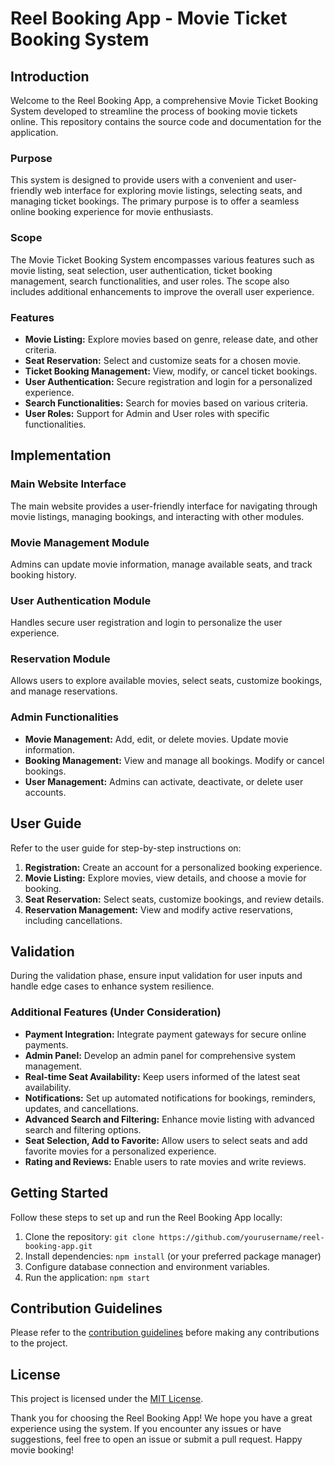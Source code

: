 # Reel Booking App - Movie Ticket Booking System

## Introduction

Welcome to the Reel Booking App, a comprehensive Movie Ticket Booking System developed to streamline the process of booking movie tickets online. This repository contains the source code and documentation for the application.

### Purpose

This system is designed to provide users with a convenient and user-friendly web interface for exploring movie listings, selecting seats, and managing ticket bookings. The primary purpose is to offer a seamless online booking experience for movie enthusiasts.

### Scope

The Movie Ticket Booking System encompasses various features such as movie listing, seat selection, user authentication, ticket booking management, search functionalities, and user roles. The scope also includes additional enhancements to improve the overall user experience.

### Features

- **Movie Listing:** Explore movies based on genre, release date, and other criteria.
- **Seat Reservation:** Select and customize seats for a chosen movie.
- **Ticket Booking Management:** View, modify, or cancel ticket bookings.
- **User Authentication:** Secure registration and login for a personalized experience.
- **Search Functionalities:** Search for movies based on various criteria.
- **User Roles:** Support for Admin and User roles with specific functionalities.

## Implementation

### Main Website Interface

The main website provides a user-friendly interface for navigating through movie listings, managing bookings, and interacting with other modules.

### Movie Management Module

Admins can update movie information, manage available seats, and track booking history.

### User Authentication Module

Handles secure user registration and login to personalize the user experience.

### Reservation Module

Allows users to explore available movies, select seats, customize bookings, and manage reservations.

### Admin Functionalities

- **Movie Management:** Add, edit, or delete movies. Update movie information.
- **Booking Management:** View and manage all bookings. Modify or cancel bookings.
- **User Management:** Admins can activate, deactivate, or delete user accounts.

## User Guide

Refer to the user guide for step-by-step instructions on:
1. **Registration:** Create an account for a personalized booking experience.
2. **Movie Listing:** Explore movies, view details, and choose a movie for booking.
3. **Seat Reservation:** Select seats, customize bookings, and review details.
4. **Reservation Management:** View and modify active reservations, including cancellations.

## Validation

During the validation phase, ensure input validation for user inputs and handle edge cases to enhance system resilience.

### Additional Features (Under Consideration)

- **Payment Integration:** Integrate payment gateways for secure online payments.
- **Admin Panel:** Develop an admin panel for comprehensive system management.
- **Real-time Seat Availability:** Keep users informed of the latest seat availability.
- **Notifications:** Set up automated notifications for bookings, reminders, updates, and cancellations.
- **Advanced Search and Filtering:** Enhance movie listing with advanced search and filtering options.
- **Seat Selection, Add to Favorite:** Allow users to select seats and add favorite movies for a personalized experience.
- **Rating and Reviews:** Enable users to rate movies and write reviews.

## Getting Started

Follow these steps to set up and run the Reel Booking App locally:

1. Clone the repository: `git clone https://github.com/yourusername/reel-booking-app.git`
2. Install dependencies: `npm install` (or your preferred package manager)
3. Configure database connection and environment variables.
4. Run the application: `npm start`

## Contribution Guidelines

Please refer to the [contribution guidelines](CONTRIBUTING.md) before making any contributions to the project.

## License

This project is licensed under the [MIT License](LICENSE).

Thank you for choosing the Reel Booking App! We hope you have a great experience using the system. If you encounter any issues or have suggestions, feel free to open an issue or submit a pull request. Happy movie booking!
